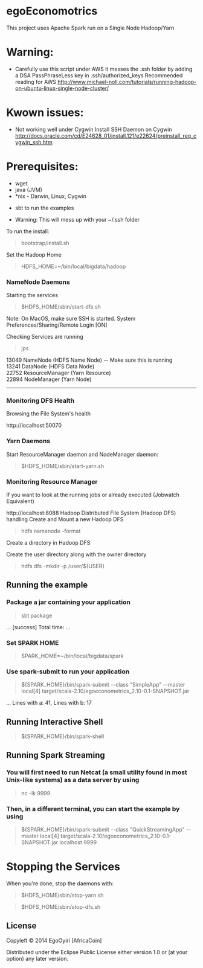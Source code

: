 egoEconomotrics
============

This project uses Apache Spark run on a Single Node Hadoop/Yarn

# Warning:
* Carefully use this script under AWS it messes the .ssh folder by adding a DSA PassPhraseLess key in .ssh/authorized_keys
      Recommended reading for AWS http://www.michael-noll.com/tutorials/running-hadoop-on-ubuntu-linux-single-node-cluster/

# Kwown issues:
* Not working well under Cygwin
  Install SSH Daemon on Cygwin <br>
  http://docs.oracle.com/cd/E24628_01/install.121/e22624/preinstall_req_cygwin_ssh.htm

# Prerequisites:
- wget
- java (JVM)
- *nix - Darwin, Linux, Cygwin
* sbt to run the examples

* Warning:
This will mess up with your ~/.ssh folder

To run the install:

> bootstrap/install.sh

Set the Hadoop Home
> HDFS_HOME=~/bin/local/bigdata/hadoop

### NameNode Daemons
Starting the services

> $HDFS_HOME/sbin/start-dfs.sh

Note: On MacOS, make sure SSH is started. System Preferences/Sharing/Remote Login [ON]

 Checking Services are running

> jps

13049 NameNode (HDFS Name Node) -- Make sure this is running<br>
13241 DataNode (HDFS Data Node)<br>
22752 ResourceManager (Yarn Resource)<br>
22894 NodeManager (Yarn Node)<br>

---

### Monitoring DFS Health

Browsing the File System's health

http://localhost:50070


### Yarn Daemons
Start ResourceManager daemon and NodeManager daemon:

> $HDFS_HOME/sbin/start-yarn.sh

### Monitoring Resource Manager

If you want to look at the running jobs or already executed (Jobwatch Equivalent)

http://localhost:8088
Hadoop Distributed File System (Hadoop DFS) handling
Create and Mount a new Hadoop DFS

> hdfs namenode -format


Create a directory in Hadoop DFS

Create the user directory along with the owner directory

> hdfs dfs -mkdir -p /user/${USER}


## Running the example

### Package a jar containing your application
> sbt package

...
[success] Total time: ...

### Set SPARK HOME

> SPARK_HOME=~/bin/local/bigdata/spark

### Use spark-submit to run your application
> ${SPARK_HOME}/bin/spark-submit --class "SimpleApp" --master local[4] target/scala-2.10/egoeconometrics_2.10-0.1-SNAPSHOT.jar

...
Lines with a: 41, Lines with b: 17

## Running Interactive Shell

> ${SPARK_HOME}/bin/spark-shell

## Running Spark Streaming 

### You will first need to run Netcat (a small utility found in most Unix-like systems) as a data server by using

> nc -lk 9999

### Then, in a different terminal, you can start the example by using

> ${SPARK_HOME}/bin/spark-submit --class "QuickStreamingApp" --master local[4] target/scala-2.10/egoeconometrics_2.10-0.1-SNAPSHOT.jar localhost 9999

# Stopping the Services

When you're done, stop the daemons with:

> $HDFS_HOME/sbin/stop-yarn.sh

> $HDFS_HOME/sbin/stop-dfs.sh


## License

Copyleft © 2014 EgoOyiri [AfricaCoin]

Distributed under the Eclipse Public License either version 1.0 or (at
your option) any later version.
